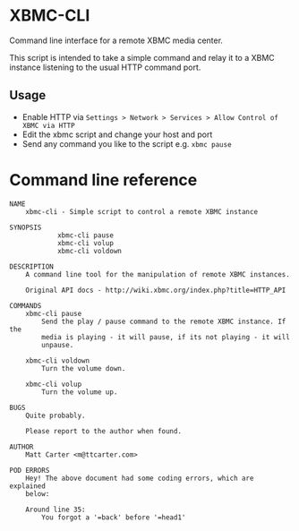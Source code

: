 XBMC-CLI
========
Command line interface for a remote XBMC media center.

This script is intended to take a simple command and relay it to a XBMC instance listening to the usual HTTP command port.


Usage
-----
* Enable HTTP via `Settings > Network > Services > Allow Control of XBMC via HTTP`
* Edit the xbmc script and change your host and port
* Send any command you like to the script e.g. `xbmc pause`


Command line reference
======================
```
NAME
    xbmc-cli - Simple script to control a remote XBMC instance

SYNOPSIS
            xbmc-cli pause
            xbmc-cli volup
            xbmc-cli voldown

DESCRIPTION
    A command line tool for the manipulation of remote XBMC instances.

    Original API docs - http://wiki.xbmc.org/index.php?title=HTTP_API

COMMANDS
    xbmc-cli pause
        Send the play / pause command to the remote XBMC instance. If the
        media is playing - it will pause, if its not playing - it will
        unpause.

    xbmc-cli voldown
        Turn the volume down.

    xbmc-cli volup
        Turn the volume up.

BUGS
    Quite probably.

    Please report to the author when found.

AUTHOR
    Matt Carter <m@ttcarter.com>

POD ERRORS
    Hey! The above document had some coding errors, which are explained
    below:

    Around line 35:
        You forgot a '=back' before '=head1'

```
